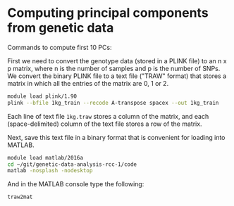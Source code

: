 # Computing principal components from genetic data

Commands to compute first 10 PCs:

First we need to convert the genotype data (stored in a PLINK file) to
an n x p matrix, where n is the number of samples and p is the number
of SNPs. We convert the binary PLINK file to a text file ("TRAW"
format) that stores a matrix in which all the entries of the matrix
are 0, 1 or 2.

```bash
module load plink/1.90
plink --bfile 1kg_train --recode A-transpose spacex --out 1kg_train
```

Each line of text file `1kg.traw` stores a column of the matrix, and
each (space-delimited) column of the text file stores a row of the
matrix.

Next, save this text file in a binary format that is convenient for
loading into MATLAB.

```bash
module load matlab/2016a
cd ~/git/genetic-data-analysis-rcc-1/code
matlab -nosplash -nodesktop
```

And in the MATLAB console type the following:

```
traw2mat
```
